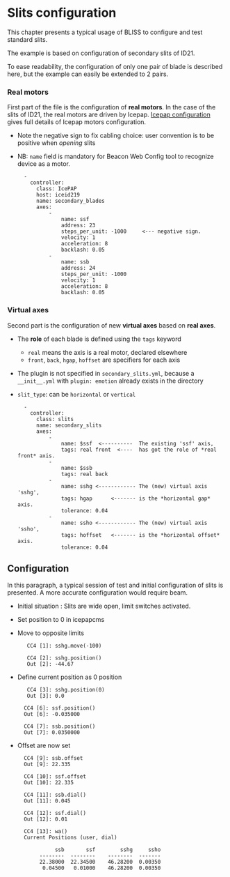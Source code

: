 # Slits configuration

This chapter presents a typical usage of BLISS to configure and test
standard slits.

The example is based on configuration of secondary slits of ID21.

To ease readability, the configuration of only one pair of blade is
described here, but the example can easily be extended to 2 pairs.

### Real motors

First part of the file is the configuration of **real motors**. In the
case of the slits of ID21, the real motors are driven by Icepap.
[Icepap configuration](config_icepap.md) gives full details of Icepap
motors configuration.

* Note the negative sign to fix cabling choice: user convention is
to be positive when *opening* slits
* NB: `name` field is mandatory for Beacon Web Config tool to
recognize device as a motor.

        -
          controller:
            class: IcePAP
            host: iceid219
            name: secondary_blades
            axes:
                -
                    name: ssf
                    address: 23
                    steps_per_unit: -1000     <--- negative sign.
                    velocity: 1
                    acceleration: 8
                    backlash: 0.05
                -
                    name: ssb
                    address: 24
                    steps_per_unit: -1000
                    velocity: 1
                    acceleration: 8
                    backlash: 0.05


### Virtual axes

Second part is the configuration of new **virtual axes**  based on **real axes**.

* The **role** of each blade is defined using the `tags` keyword
    - `real` means the axis is a real motor, declared elsewhere
    - `front`, `back`, `hgap`, `hoffset` are specifiers for each axis
* The plugin is not specified in `secondary_slits.yml`, because a
  `__init__.yml` with `plugin: emotion` already exists in the directory
* `slit_type`: can be ```horizontal``` or ```vertical```

        -
          controller:
            class: slits
            name: secondary_slits
            axes:
                -
                    name: $ssf  <----------  The existing 'ssf' axis,
                    tags: real front  <----  has got the role of *real front* axis.
                -
                    name: $ssb
                    tags: real back
                -
                    name: sshg <------------ The (new) virtual axis 'sshg',
                    tags: hgap      <------- is the *horizontal gap* axis.
                    tolerance: 0.04
                -
                    name: ssho <------------ The (new) virtual axis 'ssho',
                    tags: hoffset   <------- is the *horizontal offset* axis.
                    tolerance: 0.04

## Configuration

In this paragraph, a typical session of test and initial configuration
of slits is presented. A more accurate configuration would require
beam.

* Initial situation : Slits are wide open, limit switches activated.
* Set position to 0 in icepapcms
* Move to opposite limits

         CC4 [1]: sshg.move(-100)

         CC4 [2]: sshg.position()
         Out [2]: -44.67

* Define current position as 0 position

         CC4 [3]: sshg.position(0)
         Out [3]: 0.0

        CC4 [6]: ssf.position()
        Out [6]: -0.035000

        CC4 [7]: ssb.position()
        Out [7]: 0.0350000

* Offset are now set

        CC4 [9]: ssb.offset
        Out [9]: 22.335

        CC4 [10]: ssf.offset
        Out [10]: 22.335

        CC4 [11]: ssb.dial()
        Out [11]: 0.045

        CC4 [12]: ssf.dial()
        Out [12]: 0.01

        CC4 [13]: wa()
        Current Positions (user, dial)

                  ssb       ssf        sshg     ssho
             --------  --------    --------  -------
             22.38000  22.34500    46.28200  0.00350
              0.04500   0.01000    46.28200  0.00350
